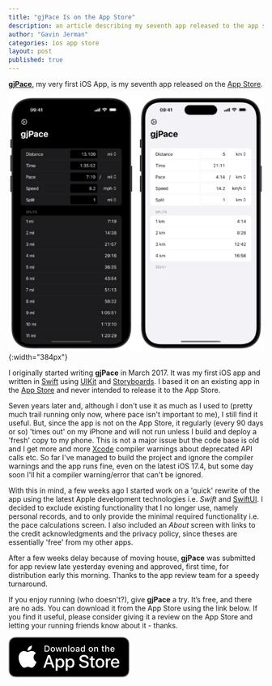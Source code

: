 ```yaml
---
title: "gjPace Is on the App Store"
description: an article describing my seventh app released to the app store
author: "Gavin Jerman"
categories: ios app store
layout: post
published: true
---
```



[**gjPace**](/gjPace), my very first iOS App, is my seventh app released on the [App Store](https://apps.apple.com/app/gjpubs/id1532589479?platform=iphone).  

![gjPubs screenshots](/images/2024-04-24-gjpace-released-to-the-app-store-1.png){:width="384px"}


I originally started writing **gjPace** in March 2017. It was my first iOS app and written in [Swift](https://swift.org) using [UIKit](https://developer.apple.com/documentation/uikit) and [Storyboards](https://developer.apple.com/library/archive/documentation/General/Conceptual/Devpedia-CocoaApp/Storyboard.html). I based it on an existing app in the [App Store](https://www.apple.com/uk/app-store) and never intended to release it to the App Store.

Seven years later and, although I don't use it as much as I used to (pretty much trail running only now, where pace isn't important to me), I still find it useful. But, since the app is not on the App Store, it regularly (every 90 days or so) 'times out' on my iPhone and will not run unless I build and deploy a 'fresh' copy to my phone. This is not a major issue but the code base is old and I get more and more [Xcode](https://developer.apple.com/xcode) compiler warnings about deprecated API calls etc. So far I've managed to build the project and ignore the compiler warnings and the app runs fine, even on the latest iOS 17.4, but some day soon I'll hit a compiler warning/error that can't be ignored.

With this in mind, a few weeks ago I started work on a 'quick' rewrite of the app using the latest Apple development technologies i.e. _Swift_ and [SwiftUI](https://developer.apple.com/xcode/swiftui). I decided to exclude existing functionality that I no longer use, namely personal records, and to only provide the minimal required functionality i.e. the pace calculations screen. I also included an _About_ screen with links to the credit acknowledgments and the privacy policy, since theses are essentially 'free' from my other apps.

After a few weeks delay because of moving house, **gjPace** was submitted for app review late yesterday evening and approved, first time, for distribution early this morning. Thanks to the app review team for a speedy turnaround.

If you enjoy running (who doesn't?), give **gjPace** a try. It’s free, and there are no ads. You can download it from the App Store using the link below. If you find it useful, please consider giving it a review on the App Store and letting your running friends know about it - thanks.

[![download](/images/Download_on_the_App_Store_Badge_US-UK_RGB_blk_092917.svg)](https://apps.apple.com/app/gjaero/id1532589479?platform=iphone)
